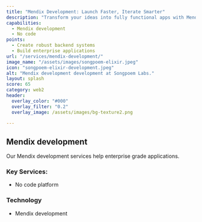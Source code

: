 ```yaml
---
title: "Mendix Development: Launch Faster, Iterate Smarter"
description: "Transform your ideas into fully functional apps with Mendix. Build, test, and deploy faster—without compromising on quality or innovation."
capabilities:
  - Mendix development
  - No code
points:
  - Create robust backend systems
  - Build enterprise applications
url: "/services/mendix-development/"
image_name: "/assets/images/songpoem-elixir.jpeg"
icon: "songpoem-elixir-development.jpeg"
alt: "Mendix development development at Songpoem Labs."
layout: splash
score: 65
category: web2
header:
  overlay_color: "#000"
  overlay_filter: "0.2"
  overlay_image: /assets/images/bg-texture2.png

---
```

## Mendix development

Our Mendix development services help enterprise grade applications.

### Key Services:
- No code platform

### Technology
- Mendix development
